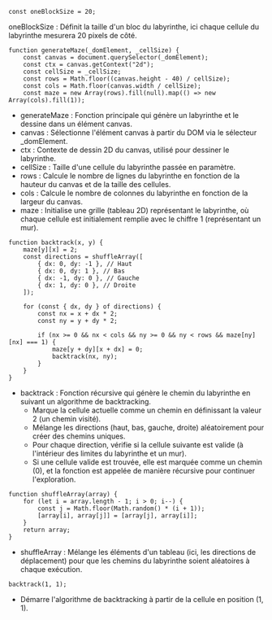 ```
const oneBlockSize = 20;
```
oneBlockSize : Définit la taille d'un bloc du labyrinthe, ici chaque cellule du labyrinthe mesurera 20 pixels de côté.

```
function generateMaze(_domElement, _cellSize) {
	const canvas = document.querySelector(_domElement);
	const ctx = canvas.getContext("2d");
	const cellSize = _cellSize;
	const rows = Math.floor((canvas.height - 40) / cellSize);
	const cols = Math.floor(canvas.width / cellSize);
	const maze = new Array(rows).fill(null).map(() => new Array(cols).fill(1));
```
* generateMaze : Fonction principale qui génère un labyrinthe et le dessine dans un élément canvas.
* canvas : Sélectionne l'élément canvas à partir du DOM via le sélecteur _domElement.
* ctx : Contexte de dessin 2D du canvas, utilisé pour dessiner le labyrinthe.
* cellSize : Taille d'une cellule du labyrinthe passée en paramètre.
* rows : Calcule le nombre de lignes du labyrinthe en fonction de la hauteur du canvas et de la taille des cellules.
* cols : Calcule le nombre de colonnes du labyrinthe en fonction de la largeur du canvas.
* maze : Initialise une grille (tableau 2D) représentant le labyrinthe, où chaque cellule est initialement remplie avec le chiffre 1 (représentant un mur).

```
function backtrack(x, y) {
	maze[y][x] = 2;
	const directions = shuffleArray([
		{ dx: 0, dy: -1 }, // Haut
		{ dx: 0, dy: 1 }, // Bas
		{ dx: -1, dy: 0 }, // Gauche
		{ dx: 1, dy: 0 }, // Droite
	]);

	for (const { dx, dy } of directions) {
		const nx = x + dx * 2;
		const ny = y + dy * 2;

		if (nx >= 0 && nx < cols && ny >= 0 && ny < rows && maze[ny][nx] === 1) {
			maze[y + dy][x + dx] = 0;
			backtrack(nx, ny);
		}
	}
}
```
* backtrack : Fonction récursive qui génère le chemin du labyrinthe en suivant un algorithme de backtracking.
  - Marque la cellule actuelle comme un chemin en définissant la valeur 2 (un chemin visité).
  - Mélange les directions (haut, bas, gauche, droite) aléatoirement pour créer des chemins uniques.
  - Pour chaque direction, vérifie si la cellule suivante est valide (à l'intérieur des limites du labyrinthe et un mur).
  - Si une cellule valide est trouvée, elle est marquée comme un chemin (0), et la fonction est appelée de manière récursive pour continuer l'exploration.

```
function shuffleArray(array) {
	for (let i = array.length - 1; i > 0; i--) {
		const j = Math.floor(Math.random() * (i + 1));
		[array[i], array[j]] = [array[j], array[i]];
	}
	return array;
}
```
* shuffleArray : Mélange les éléments d'un tableau (ici, les directions de déplacement) pour que les chemins du labyrinthe soient aléatoires à chaque exécution.

```
backtrack(1, 1);
```

* Démarre l'algorithme de backtracking à partir de la cellule en position (1, 1).
